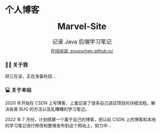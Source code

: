 # 个人博客

<div align="center">
    <h1 style="margin-top:0px">Marvel-Site</h1>
    <p style="margin-top:0px; margin-bottom:8px; font-size:18px">记录 Java 后端学习笔记<br></p>
    <a href = "https://zouquchen.github.io/">在线阅读: zouquchen.github.io/</a>
</div >

### 🙋‍♂️ 关于我

研三在读，正在准备秋招...



### 💻 关于本站

2020 年开始在 CSDN 上写博客，上面记录了很多自己调试项目的详细流程，解决各类 BUG 的方法以及乱糟糟的学习笔记。

2022 年 7 月份，计划搭建一个属于自己的博客，把以前 CSDN 上的博客和本地的学习笔记进行修改和整理发布到这个网站上，努力中...